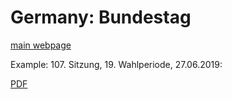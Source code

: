 # Germany: Bundestag

[main webpage](https://www.bundestag.de/dokumente/protokolle/plenarprotokolle)

Example: 107. Sitzung, 19. Wahlperiode, 27.06.2019:

[PDF](http://dip21.bundestag.de/dip21/btp/19/19107.pdf)


